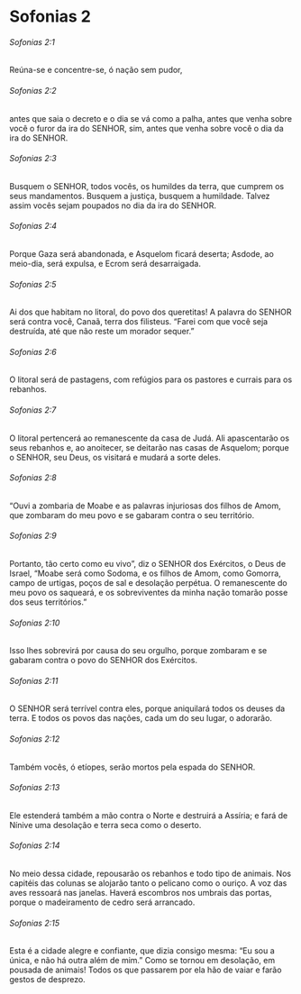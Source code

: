 # Sofonias 2

###### Sofonias 2:1

Reúna-se e concentre-se, ó nação sem pudor,

###### Sofonias 2:2

antes que saia o decreto e o dia se vá como a palha, antes que venha sobre você o furor da ira do SENHOR, sim, antes que venha sobre você o dia da ira do SENHOR.

###### Sofonias 2:3

Busquem o SENHOR, todos vocês, os humildes da terra, que cumprem os seus mandamentos. Busquem a justiça, busquem a humildade. Talvez assim vocês sejam poupados no dia da ira do SENHOR.

###### Sofonias 2:4

Porque Gaza será abandonada, e Asquelom ficará deserta; Asdode, ao meio-dia, será expulsa, e Ecrom será desarraigada.

###### Sofonias 2:5

Ai dos que habitam no litoral, do povo dos queretitas! A palavra do SENHOR será contra você, Canaã, terra dos filisteus. “Farei com que você seja destruída, até que não reste um morador sequer.”

###### Sofonias 2:6

O litoral será de pastagens, com refúgios para os pastores e currais para os rebanhos.

###### Sofonias 2:7

O litoral pertencerá ao remanescente da casa de Judá. Ali apascentarão os seus rebanhos e, ao anoitecer, se deitarão nas casas de Asquelom; porque o SENHOR, seu Deus, os visitará e mudará a sorte deles.

###### Sofonias 2:8

“Ouvi a zombaria de Moabe e as palavras injuriosas dos filhos de Amom, que zombaram do meu povo e se gabaram contra o seu território.

###### Sofonias 2:9

Portanto, tão certo como eu vivo”, diz o SENHOR dos Exércitos, o Deus de Israel, “Moabe será como Sodoma, e os filhos de Amom, como Gomorra, campo de urtigas, poços de sal e desolação perpétua. O remanescente do meu povo os saqueará, e os sobreviventes da minha nação tomarão posse dos seus territórios.”

###### Sofonias 2:10

Isso lhes sobrevirá por causa do seu orgulho, porque zombaram e se gabaram contra o povo do SENHOR dos Exércitos.

###### Sofonias 2:11

O SENHOR será terrível contra eles, porque aniquilará todos os deuses da terra. E todos os povos das nações, cada um do seu lugar, o adorarão.

###### Sofonias 2:12

Também vocês, ó etíopes, serão mortos pela espada do SENHOR.

###### Sofonias 2:13

Ele estenderá também a mão contra o Norte e destruirá a Assíria; e fará de Nínive uma desolação e terra seca como o deserto.

###### Sofonias 2:14

No meio dessa cidade, repousarão os rebanhos e todo tipo de animais. Nos capitéis das colunas se alojarão tanto o pelicano como o ouriço. A voz das aves ressoará nas janelas. Haverá escombros nos umbrais das portas, porque o madeiramento de cedro será arrancado.

###### Sofonias 2:15

Esta é a cidade alegre e confiante, que dizia consigo mesma: “Eu sou a única, e não há outra além de mim.” Como se tornou em desolação, em pousada de animais! Todos os que passarem por ela hão de vaiar e farão gestos de desprezo.

